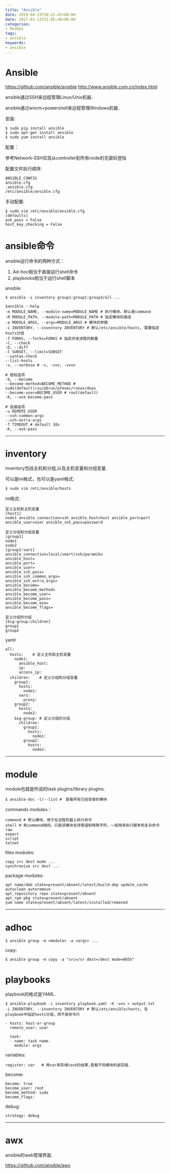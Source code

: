 ```yaml
---
title: "Ansible"
date: 2019-04-23T20:25:43+08:00
date: 2017-01-12T21:05:48+08:00
categories:
- DevOps
tags:
- ansible
keywords:
- ansible
---
```


# Ansible

<https://github.com/ansible/ansible>
<http://www.ansible.com.cn/index.html>

ansible通过SSH来远程管理Linux/Unix机器．

ansible通过winrm+powershell来远程管理Windows机器．

安装:

    $ sudo pip install ansible
    $ sudo apt-get install ansible
    $ sudo yum install ansible

配置：

参考Network-SSH实现从controller到所有node的无密码登陆

配置文件执行顺序:

    ANSIBLE_CONFIG
    ansible.cfg
    .ansible.cfg
    /etc/ansible/ansible.cfg

手动配置:

    $ sudo vim /etc/ansible/ansible.cfg
    [defaults]
    ask_pass = False
    host_key_checking = False

# ansible命令

ansible运行命令的两种方式：
1. Ad-hoc相当于直接运行shell命令
2. playbooks相当于运行shell脚本

ansible:

    $ ansible -i inventory group1:group1:group3/all ...

    $ansible --help
    -m MODULE_NAME, --module-name=MODULE_NAME # 执行模块，默认是command
    -M MODULE_PATH, --module-path=MODULE_PATH # 指定模块的路径
    -a MODULE_ARGS, --args=MODULE_ARGS # 模块的参数
    -i INVENTORY, --inventory INVENTORY # 默认/etc/ansible/hosts, 需要指定hosts分组
    -f FORKS, --forks=FORKS # 指定并发进程的数量
    -C, --check
    -D, --diff
    -l SUBSET, --limit=SUBSET
    --syntax-check
    --list-hosts
    -v, --verbose # -v, -vvv, -vvvv

    # 提权选项
    -b, --become
    --become-method=BECOME_METHOD # sudo(default)/su/pbrun/pfexec/runas/doas
    --become-user=BECOME_USER # root(default)
    -K, --ask-become-pass

    # 连接选项
    -u REMOTE_USER
    --ssh-common-args
    --ssh-extra-args
    -T TIMEOUT # default 10s
    -K, --ask-pass

***

# inventory

inventory包括主机和分组,以及主机变量和分组变量.

可以是ini格式，也可以是yaml格式.

    $ sudo vim /etc/ansible/hosts

ini格式:


    定义主机和主机变量
    [host1]
    node1 ansible_connection=ssh ansible_host=host ansible_port=port ansible_user=user ansible_ssh_pass=password

    定义分组和分组变量
    [group1]
    node1
    node2
    [group1:vars]
    ansible_connection=local/smart/ssh/paramiko
    ansible_host=
    ansible_port=
    ansible_user=
    ansible_ssh_pass=
    ansible_ssh_common_args=
    ansible_ssh_extra_args=
    ansible_become=
    ansible_become_method=
    ansible_become_user=
    ansible_become_pass=
    ansible_become_exe=
    ansible_become_flags=

    定义分组的分组
    [big-group:children]
    group1
    group2

yaml:

    all:
      hosts:    # 定义主机和主机变量
        node1:
          ansible_host:
          ip:
          access_ip:
      children:    # 定义分组和分组变量
        group1:
          hosts:
            node1:
          vars:
            proxy:
        group2:
          hosts:
            node2:
        big-group: # 定义分组的分组
          children:
            group1:
              hosts:
                node1:
            group2:
              hosts:
                node2:

***

# module

module也就是所说的task plugins/library plugins.

    $ ansible-doc -l/--list #　查看所有已经安装的模块

commands modules：

    command # 默认模块，用于在远程机器上执行命令
    shell # 和command相同，只是该模块支持管道和特殊字符，一般用来执行脚本和复杂命令
    raw
    expect
    script
    telnet

files modules:

    copy src dest mode ...
    synchronize src dest ...

package modules:

    apt name/deb state=present/absent/latest/build-dep update_cache autoclean autoremove
    apt_repository repo state=present/absent
    apt_rpm pkg state=present/absent
    yum name state=present/absent/latest/installed/removed

***

# adhoc

    $ ansible group -m <module> -a <args> ...

copy:

    $ ansible group -m copy -a "src=/sr dest=/dest mode=0655"

# playbooks

playbook的格式是YAML.

    $ ansible-playbook -i inventory playbook.yaml -K -vvv > output.txt
    -i INVENTORY, --inventory INVENTORY # 默认/etc/ansible/hosts, 在playbook中指定hosts分组，而不是命令行

    - hosts: host-or-group
      remote_user: user

      task:
      - name: task name.
        module: args

variables:

    register: var   # 用var来存储task的结果,查看不同模块的返回值．

become:

    become: true
    become_user: root
    become_method: sudo
    become_flags:

debug:

    strategy: debug

***

# awx

ansible的web管理界面.

<https://github.com/ansible/awx>


